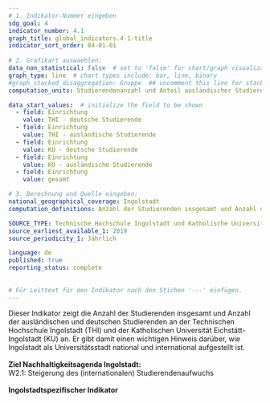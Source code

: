 ```yaml
---
# 1. Indikator-Nummer eingeben 
sdg_goal: 4 
indicator_number: 4.1
graph_title: global_indicators.4-1-title
indicator_sort_order: 04-01-01
 
# 2. Grafikart auswaehlen: 
data_non_statistical: false  # set to 'false' for chart/graph visualization 
graph_type: line  # chart types include: bar, line, binary 
#graph_stacked_disaggregation: Gruppe  ## uncomment this line for stacked bars. eplace 'Geschlecht' with the field of aggregation. 
computation_units: Studierendenanzahl und Anteil ausländischer Studierender

data_start_values:  # initialize the field to be shown  
  - field: Einrichtung 
    value: THI - deutsche Studierende
  - field: Einrichtung 
    value: THI - ausländische Studierende
  - field: Einrichtung 
    value: KU - deutsche Studierende
  - field: Einrichtung 
    value: KU - ausländische Studierende
  - field: Einrichtung 
    value: gesamt

# 3. Berechnung und Quelle eingeben: 
national_geographical_coverage: Ingolstadt 
computation_definitions: Anzahl der Studierenden insgesamt und Anzahl der ausländischen und deutschen Studierenden an der Technischen Hochschule Ingolstadt (THI) und der Katholischen Universität Eichstätt-Ingolstadt (KU)

SOURCE_TYPE: Technische Hochschule Ingolstadt und Katholische Universität Eichstätt-Ingolstadt jeweils zum 1.12.  # data source  
source_earliest_available_1: 2019
source_periodicity_1: Jährlich

language: de   
published: true 
reporting_status: complete
 
 
# Für Leittext für den Indikator nach den Stichen '---' einfügen. 
---
```

Dieser Indikator zeigt die Anzahl der Studierenden insgesamt und Anzahl der ausländischen und deutschen Studierenden an der Technischen Hochschule Ingolstadt (THI) und der Katholischen Universität Eichstätt-Ingolstadt (KU) an. Er gibt damit einen wichtigen Hinweis darüber, wie Ingolstadt als Universitätsstadt national und international aufgestellt ist.<br>
<br>
<b>Ziel Nachhaltigkeitsagenda Ingolstadt:</b><br>
W2.1: Steigerung des (internationalen) Studierendenaufwuchs <br>
<br>
<b>Ingolstadtspezifischer Indikator</b>
